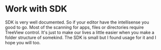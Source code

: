# Work with SDK

SDK is very well documented. So if your editor have the intellisense you good to go. Most of the scanning for apps, files or directories require TreeView control. It's just to make our lives a little easier when you make a folder structure of somekind. The SDK is small but I found usage for it and I hope you will too. 